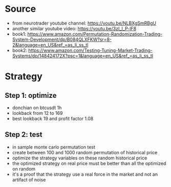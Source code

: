 # Source

- from neurotrader youtube channel: https://youtu.be/NLBXgSmRBgU
- another similar youtube video: https://youtu.be/3zI_l_P-lF8
- book1: https://www.amazon.com/Permutation-Randomization-Trading-System-Development/dp/B084QLXFKW?sr=8-2&language=en_US&ref_=as_li_ss_tl
- book2: https://www.amazon.com/Testing-Tuning-Market-Trading-Systems/dp/148424172X?psc=1&language=en_US&ref_=as_li_ss_tl

# Strategy

## Step 1: optimize
- donchian on btcusdt 1h
- lookback from 12 to 169
- best lookback 19 and profit factor 1.08

 ## Step 2: test
 - in sample monte carlo permutation test
 - create between 100 and 1000 random permutation of historical price
 - optimize the strategy variables on these random historical price
 - the optimized strategy on real price must be better than all the optimized on random
 - it's a proof that the strategy use a real force in the market and not an artifact of noise
